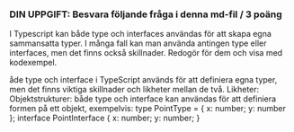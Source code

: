 ###  DIN UPPGIFT: Besvara följande fråga i denna md-fil / 3 poäng

I Typescript kan både type och interfaces användas för att skapa egna sammansatta typer. I många fall kan man använda antingen type eller interfaces, men det finns också skillnader. Redogör för dem och visa med kodexempel. 


åde type och interface i TypeScript används för att definiera egna typer, men det finns viktiga skillnader och likheter mellan de två.
Likheter:
Objektstrukturer: både type och interface kan användas för att definiera formen på ett objekt, exempelvis:
type PointType = { x: number; y: number }; interface PointInterface { x: number; y: number; }